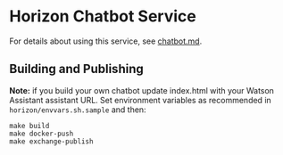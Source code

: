 # Horizon Chatbot Service

For details about using this service, see [chatbot.md](chatbot.md).

## Building and Publishing

**Note:** if you build your own chatbot update index.html with your Watson Assistant assistant URL.
Set environment variables as recommended in `horizon/envvars.sh.sample` and then:

```
make build
make docker-push
make exchange-publish
```
